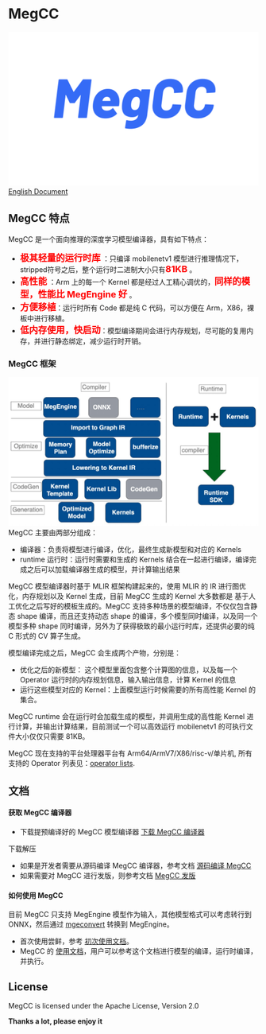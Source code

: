 # MegCC
![logo](doc/picture/cc.png)
[English Document](doc/README_ENGLISH.md)
## MegCC 特点
MegCC 是一个面向推理的深度学习模型编译器，具有如下特点：
* <font color=Red size= 4>**极其轻量的运行时库**</font> ：只编译 mobilenetv1 模型进行推理情况下，stripped符号之后，整个运行时二进制大小只有<font color=Red size= 4>**81KB**</font> 。
* <font color=Red size= 4>**高性能**</font> ：Arm 上的每一个 Kernel 都是经过人工精心调优的，<font color=Red size= 4>**同样的模型，性能比 MegEngine 好**</font> 。
* <font color=Red size= 4>**方便移植**</font>：运行时所有 Code 都是纯 C 代码，可以方便在 Arm，X86，裸板中进行移植。
* <font color=Red size= 4>**低内存使用，快启动**</font>：模型编译期间会进行内存规划，尽可能的复用内存，并进行静态绑定，减少运行时开销。

### MegCC 框架
![MegCC结构](doc/picture/megcc.png)
MegCC 主要由两部分组成：
* 编译器：负责将模型进行编译，优化，最终生成新模型和对应的 Kernels
* runtime 运行时：运行时需要和生成的 Kernels 结合在一起进行编译，编译完成之后可以加载编译器生成的模型，并计算输出结果

MegCC 模型编译器时基于 MLIR 框架构建起来的，使用 MLIR 的 IR 进行图优化，内存规划以及 Kernel 生成，目前 MegCC 生成的 Kernel 大多数都是
基于人工优化之后写好的模板生成的。MegCC 支持多种场景的模型编译，不仅仅包含静态 shape 编译，而且还支持动态 shape 的编译，多个模型同时编译，以及同一个模型多种 shape 同时编译，另外为了获得极致的最小运行时库，还提供必要的纯 C 形式的 CV 算子生成。

模型编译完成之后，MegCC 会生成两个产物，分别是：
* 优化之后的新模型： 这个模型里面包含整个计算图的信息，以及每一个 Operator 运行时的内存规划信息，输入输出信息，计算 Kernel 的信息
* 运行这些模型对应的 Kernel：上面模型运行时候需要的所有高性能 Kernel 的集合。 

MegCC runtime 会在运行时会加载生成的模型，并调用生成的高性能 Kernel 进行计算，并输出计算结果，目前测试一个可以高效运行 mobilenetv1 的可执行文件大小仅仅只需要 81KB。

MegCC 现在支持的平台处理器平台有 Arm64/ArmV7/X86/risc-v/单片机, 所有支持的 Operator 列表见：[operator lists](doc/opr.md).

## 文档

#### 获取 MegCC 编译器
* 下载提预编译好的 MegCC 模型编译器 [下载 MegCC 编译器](https://oss.iap.hh-b.brainpp.cn/megengine-built/megcc)

下载解压
* 如果是开发者需要从源码编译 MegCC 编译器，参考文档 [源码编译 MegCC](compiler/README.md)
* 如果需要对 MegCC 进行发版，则参考文档 [MegCC 发版](doc/how-to-release.md)

#### 如何使用 MegCC

目前 MegCC 只支持 MegEngine 模型作为输入，其他模型格式可以考虑转行到 ONNX，然后通过 [mgeconvert](https://github.com/MegEngine/mgeconvert) 转换到 MegEngine。

* 首次使用尝鲜，参考 [初次使用文档](doc/first-use.md)。
* MegCC 的 [使用文档](doc/how-to-use-chinese.md)，用户可以参考这个文档进行模型的编译，运行时编译，并执行。

## License

MegCC is licensed under the Apache License, Version 2.0

**Thanks a lot, please enjoy it**

